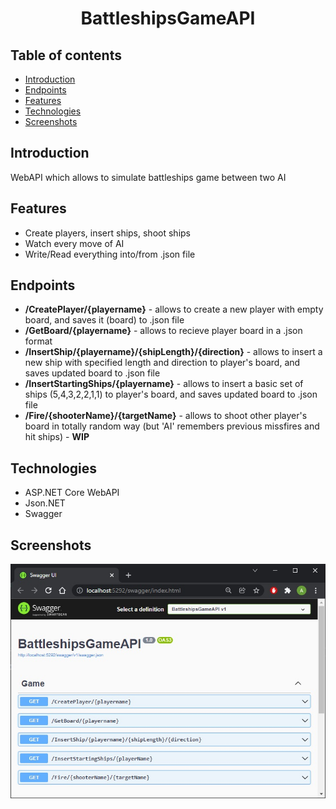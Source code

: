 <h1 align="center">
 BattleshipsGameAPI
</h1>

## Table of contents
* [Introduction](#introduction)
* [Endpoints](#Endpoints)
* [Features](#Features)
* [Technologies](#technologies)
* [Screenshots](#screenshots)

## Introduction
WebAPI which allows to simulate battleships game between two AI

## Features
* Create players, insert ships, shoot ships
* Watch every move of AI
* Write/Read everything into/from .json file

## Endpoints
* <b>/CreatePlayer/{playername}</b> - allows to create a new player with empty board, and saves it (board) to .json file
* <b>/GetBoard/{playername}</b> - allows to recieve player board in a .json format
* <b>/InsertShip/{playername}/{shipLength}/{direction}</b> - allows to insert a new ship with specified length and direction to player's board, and saves updated board to .json file
* <b>/InsertStartingShips/{playername}</b> - allows to insert a basic set of ships (5,4,3,2,2,1,1) to player's board, and saves updated board to .json file
* <b>/Fire/{shooterName}/{targetName}</b> - allows to shoot other player's board in totally random way (but 'AI' remembers previous missfires and hit ships) - <b>WIP</b>

## Technologies
* ASP.NET Core WebAPI
* Json.NET
* Swagger

## Screenshots
<p align="center">
 <img src="./battleshipsapi.jpg" alt="Screenshot from Swagger with BattleshipsGameAPI"/>
</p>
